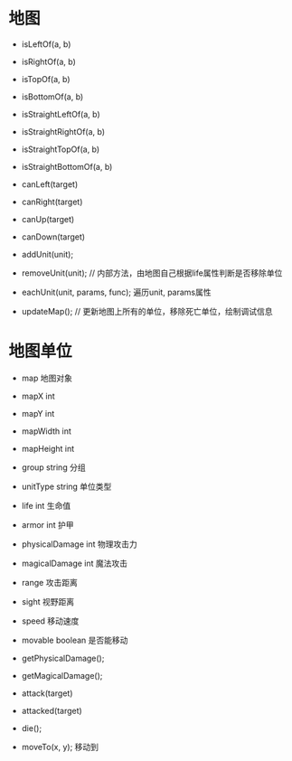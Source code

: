 
# 地图

- isLeftOf(a, b)
- isRightOf(a, b)
- isTopOf(a, b)
- isBottomOf(a, b)

- isStraightLeftOf(a, b)
- isStraightRightOf(a, b)
- isStraightTopOf(a, b)
- isStraightBottomOf(a, b)

- canLeft(target)
- canRight(target)
- canUp(target)
- canDown(target)

- addUnit(unit);
- removeUnit(unit); // 内部方法，由地图自己根据life属性判断是否移除单位
- eachUnit(unit, params, func); 遍历unit, params属性

- updateMap(); // 更新地图上所有的单位，移除死亡单位，绘制调试信息

# 地图单位

- map 地图对象
- mapX int
- mapY int
- mapWidth int
- mapHeight int

- group string 分组
- unitType string 单位类型

- life int 生命值
- armor int 护甲
- physicalDamage int 物理攻击力
- magicalDamage int 魔法攻击
- range 攻击距离
- sight 视野距离
- speed 移动速度
- movable boolean 是否能移动

- getPhysicalDamage();
- getMagicalDamage();
- attack(target)
- attacked(target)
- die();

- moveTo(x, y); 移动到